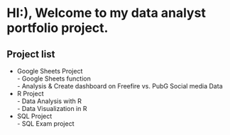 # HI:), Welcome to my data analyst portfolio project.
## Project list
- Google Sheets Project <br> - Google Sheets function <br> - Analysis & Create dashboard on Freefire vs. PubG Social media Data
- R Project <br> - Data Analysis with R <br> - Data Visualization in R
- SQL Project <br> - SQL Exam project
